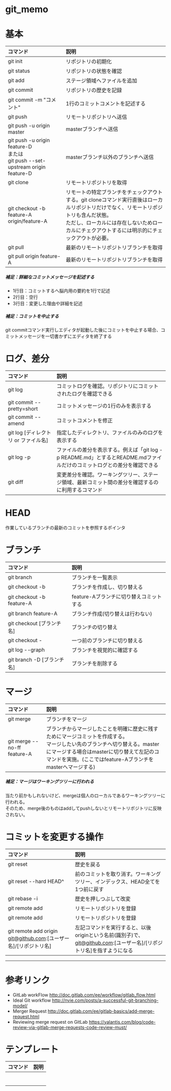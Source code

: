 # git_memo

# 基本
|コマンド|説明|
|:--|:--|
|git init|リポジトリの初期化|
|git status|リポジトリの状態を確認|
|git add|ステージ領域へファイルを追加|
|git commit|リポジトリの歴史を記録|
|git commit -m "コメント"|1行のコミットコメントを記述する|
|git push|リモートリポジトリへ送信|
|git push -u origin master|masterブランチへ送信|
|git push -u origin feature-D<br>または<br>git push --set-upstream origin feature-D|masterブランチ以外のブランチへ送信|
|git clone|リモートリポジトリを取得|
|git checkout -b feature-A origin/feature-A|リモートの特定ブランチをチェックアウトする。git cloneコマンド実行直後はローカルリポジトリだけでなく、リモートリポジトリも含んだ状態。<br>ただし、ローカルには存在しないためローカルにチェクアウトするには明示的にチェックアウトが必要。|
|git pull|最新のリモートリポジトリブランチを取得|
|git pull origin feature-A|最新のリモートリポジトリブランチを取得|

##### 補足：詳細なコミットメッセージを記述する
 - 1行目：コミットするへ脳内用の要約を1行で記述
 - 2行目：空行
 - 3行目：変更した理由や詳細を記述
##### 補足：コミットを中止する
git commitコマンド実行しエディタが起動した後にコミットを中止する場合、コミットメッセージを一切書かずにエディタを終了する

# ログ、差分
|コマンド|説明|
|:--|:--|
|git log|コミットログを確認。リポジトリにコミットされたログを確認できる|
|git commit --pretty=short|コミットメッセージの1行のみを表示する|
|git commit --amend|コミットコメントを修正|
|git log [ディレクトリ or ファイル名]|指定したディレクトリ、ファイルのみのログを表示する|
|git log -p|ファイルの差分を表示する。例えば「git log -p README.md」とするとREADME.mdファイルだけのコミットログとの差分を確認できる|
|git diff|変更差分を確認。ワーキングツリー、ステージ領域、最新コミット間の差分を確認するのに利用するコマンド|

# HEAD
作業しているブランチの最新のコミットを参照するポインタ

# ブランチ
|コマンド|説明|
|:--|:--|
|git branch|ブランチを一覧表示|
|git checkout -b|ブランチを作成し、切り替える|
|git checkout -b feature-A|feature-Aブランチに切り替えコミットする|
|git branch feature-A|ブランチ作成(切り替えは行わない)|
|git checkout [ブランチ名]|ブランチの切り替え|
|git checkout -|一つ前のブランチに切り替える|
|git log --graph|ブランチを視覚的に確認する|
|git branch -D [ブランチ名]|ブランチを削除する|

# マージ
|コマンド|説明|
|:--|:--|
|git merge|ブランチをマージ|
|git merge --no-ff feature-A|ブランチからマージしたことを明確に歴史に残すためにマージコミットを作成する。<br>マージしたい先のブランチへ切り替える。masterにマージする場合はmasterに切り替えて左記のコマンドを実施。(ここではfeature-Aブランチをmasterへマージする)|

##### 補足：マージはワーキングツリーに行われる
当たり前かもしれないけど、mergeは個人のローカルであるワーキングツリーに行われる。  
そのため、merge後のものはaddしてpushしないとリモートリポジトリに反映されない。  

# コミットを変更する操作
|コマンド|説明|
|:--|:--|
|git reset|歴史を戻る|
|git reset --hard HEAD^|前のコミットを取り消す。ワーキングツリー、インデックス、HEAD全てを1つ前に戻す|
|git rebase -i|歴史を押しつぶして改変|
|git remote add|リモートリポジトリを登録|
|git remote add|リモートリポジトリを登録|
git remote add origin git@github.com:[ユーザー名]/[リポジトリ名]|左記コマンドを実行すると、以後originという名前(識別子)で、git@github.com:[ユーザー名]/[リポジトリ名]を指すようになる|

---
# 参考リンク
 - GitLab workFlow http://doc.gitlab.com/ee/workflow/gitlab_flow.html
 - Ideal Git workflow http://nvie.com/posts/a-successful-git-branching-model/
 - Merger Request http://doc.gitlab.com/ee/gitlab-basics/add-merge-request.html
 - Reviewing merge request on GitLab https://yalantis.com/blog/code-review-via-gitlab-merge-requests-code-review-must/


# テンプレート
|コマンド|説明|
|:--|:--|
|||
|||
|||
|||
|||
|||
|||
